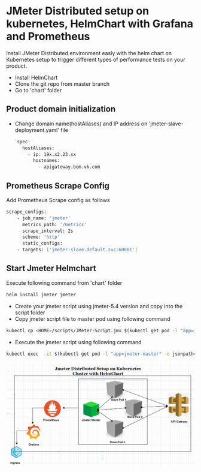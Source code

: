 
# JMeter Distributed setup on kubernetes, HelmChart with Grafana and Prometheus

Install JMeter Distributed environment easly with the helm chart on Kubernetes setup to trigger different types of performance tests on your product.

* Install HelmChart
* Clone the git repo from master branch
* Go to 'chart' folder


## Product domain initialization

* Change domain name(hostAliases) and IP address on 'jmeter-slave-deployment.yaml' file

```bash
    spec:
      hostAliases:
        - ip: 19x.x2.23.xx
          hostnames:
            - apigateway.bom.vk.com

```
        
## Prometheus Scrape Config

Add Prometheus Scrape config as follows

```bash
scrape_configs:
    - job_name: 'jmeter'
      metrics_path: '/metrics'
      scrape_interval: 2s
      scheme: 'http'
      static_configs:
    - targets: ['jmeter-slave.default.svc:60001']
```
## Start Jmeter Helmchart

Execute following command from 'chart' folder

```bash
helm install jmeter jmeter
```

* Create your jmeter script using jmeter-5.4 version and copy into the script folder
* Copy jmeter script file to master pod using following command

```bash
kubectl cp <HOME>/scripts/JMeter-Script.jmx $(kubectl get pod -l "app=jmeter-master" -o jsonpath='{.items[0].metadata.name}'):/scripts/
```
* Execute the jmeter script using following command

```bash
kubectl exec  -it $(kubectl get pod -l "app=jmeter-master" -o jsonpath='{.items[0].metadata.name}') -- sh -c 'ONE_SHOT=true; /jmeter-script.sh'

```


![Logo](https://github.com/vikum1407/jmeter-kubernetes-distributed/blob/master/Jmeter_DistributedSetup_K8.PNG?raw=true)

